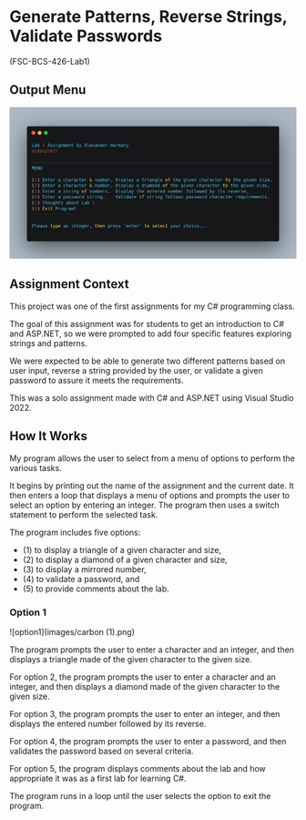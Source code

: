 # Generate Patterns, Reverse Strings, Validate Passwords

(FSC-BCS-426-Lab1)

## Output Menu

![Menu](images/carbon.png)

## Assignment Context

This project was one of the first assignments for my C# programming class.

The goal of this assignment was for students to get an introduction to C# and ASP.NET, so we were prompted to add four specific features exploring strings and patterns. 

We were expected to be able to generate two different patterns based on user input, reverse a string provided by the user, or validate a given password to assure it meets the requirements.

This was a solo assignment made with C# and ASP.NET using Visual Studio 2022.


## How It Works

My program allows the user to select from a menu of options to perform the various tasks. 

It begins by printing out the name of the assignment and the current date.
It then enters a loop that displays a menu of options and prompts the user to select an option by entering an integer. 
The program then uses a switch statement to perform the selected task.

The program includes five options: 
* (1) to display a triangle of a given character and size, 
* (2) to display a diamond of a given character and size, 
* (3) to display a mirrored number, 
* (4) to validate a password, and 
* (5) to provide comments about the lab. 


### Option 1

![option1](images/carbon (1).png)

The program prompts the user to enter a character and an integer, and then displays a triangle made of the given character to the given size.

For option 2, the program prompts the user to enter a character and an integer, and then displays a diamond made of the given character to the given size.

For option 3, the program prompts the user to enter an integer, and then displays the entered number followed by its reverse.

For option 4, the program prompts the user to enter a password, and then validates the password based on several criteria.

For option 5, the program displays comments about the lab and how appropriate it was as a first lab for learning C#.

The program runs in a loop until the user selects the option to exit the program.
